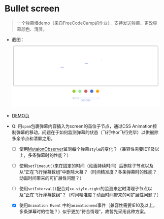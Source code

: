 # Bullet screen

> 一个弹幕墙demo（来自FreeCodeCamp的作业），支持发送弹幕、更改弹幕颜色、清屏。

* 截图：![bullet-screen](img/bullet-screen.png)


* [DEMO页](http://htmlpreview.github.io/?https://github.com/whxru/JS-Learning/blob/master/Bullet%20screen/index.html)
* Q: 用`span`包裹弹幕内容插入为screen的首位子节点，通过CSS Animation控制弹幕的移动，问题在于如何监测弹幕的状态（飞行中or飞行完毕）以供删除多余节点和清屏之用。
  - [ ] 使用[MutaionObserver](https://developer.mozilla.org/zh-CN/docs/Web/API/MutationObserver)监测每个弹幕`style`的变化？（兼容性需要IE11及以上，多条弹幕时的性能？）
  - [ ] 使用`setTimeout()`来在固定的时间（动画持续时间）后删除子节点以及从“正在飞行弹幕数组”中删除大幕？（时间精准度？多条弹幕时的性能？动画时间带来的可扩展性问题？）
  - [ ] 使用`setInterval()`配合对`xx.style.right`的监测来定时清理子节点以及“正在飞行弹幕数组”？（时间精准度？动画时间带来的可扩展性问题？）
  - [x] 使用`Animation Event` 中的`animationend`事件（兼容性需要IE10及以上，多条弹幕时的性能？）似乎更加“符合情理”，故暂先采用此种方案。

